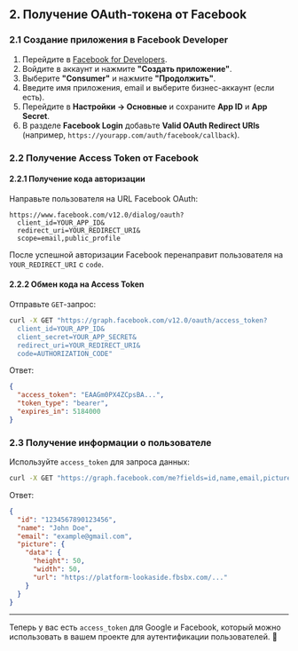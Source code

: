 
## 2. Получение OAuth-токена от Facebook

### 2.1 Создание приложения в Facebook Developer
1. Перейдите в [Facebook for Developers](https://developers.facebook.com/).
2. Войдите в аккаунт и нажмите **"Создать приложение"**.
3. Выберите **"Consumer"** и нажмите **"Продолжить"**.
4. Введите имя приложения, email и выберите бизнес-аккаунт (если есть).
5. Перейдите в **Настройки → Основные** и сохраните **App ID** и **App Secret**.
6. В разделе **Facebook Login** добавьте **Valid OAuth Redirect URIs** (например, `https://yourapp.com/auth/facebook/callback`).

### 2.2 Получение Access Token от Facebook

#### 2.2.1 Получение кода авторизации
Направьте пользователя на URL Facebook OAuth:
```plaintext
https://www.facebook.com/v12.0/dialog/oauth?
  client_id=YOUR_APP_ID&
  redirect_uri=YOUR_REDIRECT_URI&
  scope=email,public_profile
```
После успешной авторизации Facebook перенаправит пользователя на `YOUR_REDIRECT_URI` с `code`.

#### 2.2.2 Обмен кода на Access Token
Отправьте `GET`-запрос:
```bash
curl -X GET "https://graph.facebook.com/v12.0/oauth/access_token?
  client_id=YOUR_APP_ID&
  client_secret=YOUR_APP_SECRET&
  redirect_uri=YOUR_REDIRECT_URI&
  code=AUTHORIZATION_CODE"
```
Ответ:
```json
{
  "access_token": "EAAGm0PX4ZCpsBA...",
  "token_type": "bearer",
  "expires_in": 5184000
}
```

### 2.3 Получение информации о пользователе
Используйте `access_token` для запроса данных:
```bash
curl -X GET "https://graph.facebook.com/me?fields=id,name,email,picture&access_token=ACCESS_TOKEN"
```
Ответ:
```json
{
  "id": "1234567890123456",
  "name": "John Doe",
  "email": "example@gmail.com",
  "picture": {
    "data": {
      "height": 50,
      "width": 50,
      "url": "https://platform-lookaside.fbsbx.com/..."
    }
  }
}
```

---

Теперь у вас есть `access_token` для Google и Facebook, который можно использовать в вашем проекте для аутентификации пользователей. 🚀

